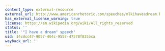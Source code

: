 ```yaml
---
content_type: external-resource
external_url: http://www.americanrhetoric.com/speeches/mlkihaveadream.htm
has_external_license_warning: true
license: https://en.wikipedia.org/wiki/All_rights_reserved
status: ''
title: '"I have a dream" speech'
uid: 14cdcc47-9057-404c-9557-47578f835bca
wayback_url: ''
---
```

